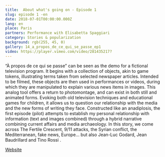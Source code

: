 ```yaml
---
title:  About what's going on - Episode 1
slug: episode 1 -en
date: 2018-07-01T00:00:00.000Z
lang: en
place: Paris
partners: Performance with Elisabetta Spaggiari
category: Stories & popularization
background: rgb(255, 45, 0)
gallery: 14_a_propos_de_ce_qui_se_passe_ep1
video: https://player.vimeo.com/video/281435217?
---
```

“À propos de ce qui se passe” can be seen as the demo for a fictional television program. It begins with a collection of objects, akin to game tokens, illustrating terms taken from selected newspaper articles. Intended to be filmed, these objects are then used in performances or videos, during which they are manipulated to explain various news items in images. This analog tool offers a return to photomontage, and can exist in both still and animated forms. Evoking both old television techniques and educational games for children, it allows us to question our relationship with the media and the new forms of writing they face. Constructed like an anadiplosis, the first episode (pilot) attempts to establish my personal relationship with information (text and images combined) through a hybrid narrative combining current affairs and media archaeology. In this story, we come across The Fertile Crescent, 9/11 attacks, the Syrian conflict, the Mediterranean, fake news, Europe... but also Jean-Luc Godard, Jean Baudrillard and Tino Rossi .

[Website](https://aproposdecequisepasse.ensad.fr/)